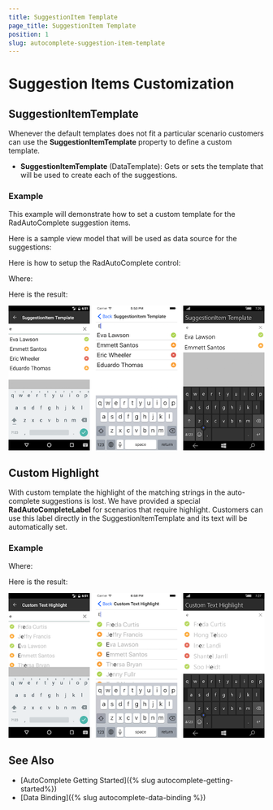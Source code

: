 ```yaml
---
title: SuggestionItem Template
page_title: SuggestionItem Template
position: 1
slug: autocomplete-suggestion-item-template
---
```


# Suggestion Items Customization

## SuggestionItemTemplate

Whenever the default templates does not fit a particular scenario customers can use the **SuggestionItemTemplate** property to define a custom template.

- **SuggestionItemTemplate** (DataTemplate): Gets or sets the template that will be used to create each of the suggestions.

### Example

This example will demonstrate how to set a custom template for the RadAutoComplete suggestion items.

Here is a sample view model that will be used as data source for the suggestions:

<snippet id='autocomplete-features-suggestion-item-template-viewmodel'/>

Here is how to setup the RadAutoComplete control:

<snippet id='autocomplete-features-suggestion-item-template'/>

Where:

<snippet id='xmlns-telerikinput'/>

Here is the result:

![AutoComplete SuggestionItemTemplate Example](../images/autocomplete-item-template.png "AutoComplete SuggestionItemTemplate Example")

## Custom Highlight

With custom template the highlight of the matching strings in the auto-complete suggestions is lost. We have provided a special **RadAutoCompleteLabel** for scenarios that require highlight. Customers can use this label directly in the SuggestionItemTemplate and its text will be automatically set.

### Example

<snippet id='autocomplete-features-custom-highlight'/>

Where:

<snippet id='xmlns-telerikinput'/>

Here is the result:

![AutoComplete Custom Highlight Example](../images/autocomplete-custom-highlight.png "AutoComplete Custom Highlight Example")

## See Also

- [AutoComplete Getting Started]({% slug autocomplete-getting-started%})
- [Data Binding]({% slug autocomplete-data-binding %})